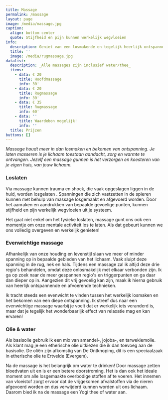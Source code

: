 ```yaml
---
title: Massage
permalink: /massage
layout: page
image: /media/massage.jpg
caption:
  align: bottom center
  quote: Stijfheid en pijn kunnen werkelijk wegvloeien
info:
  description: Geniet van een losmakende en tegelijk heerlijk ontspannende massage
  title: ''
  image: /media/rugmassage.jpg
datalist:
  description: _Alle massages zijn inclusief water/thee_
  items:
    - data: € 20
      title: Hoofdmassage
      info: 30'
    - data: € 20
      title: Rugmassage
      info: 30'
    - data: € 35
      title: Rugmassage
      info: 60'
    - data: ''
      title: Waardebon mogelijk!
      info: ''
  title: Prijzen
buttons: []
---
```


_Massage houdt meer in dan losmaken en bekomen van ontspanning. Je laten masseren is je lichaam toestaan aandacht, zorg en warmte te ontvangen. Jezelf een massage gunnen is het verzorgen en koesteren van je eigen huis, van jouw lichaam._

### Loslaten

Via massage kunnen trauma en shock, die vaak opgeslagen liggen in de huid, worden losgelaten .
Spanningen die zich vastzetten in de spieren kunnen met behulp van massage losgemaakt en afgevoerd worden.
Door het aanraken en aandrukken van bepaalde gevoelige punten, kunnen stijfheid en pijn werkelijk wegvloeien uit je systeem. 

Het gaat niet enkel om het fysieke loslaten, massage gunt ons ook een momentje om onze mentale activiteit los te laten. Als dat gebeurt kunnen we ons volledig overgeven en werkelijk genieten!

### Evenwichtige massage

 Afhankelijk van onze houding en levenstijl slaan we meer of minder spanning op in bepaalde gebieden van het lichaam. Vaak sluipt deze spanning in de rug, nek en hals. Tijdens een massage zal ik altijd deze drie regio's behandelen, omdat deze onlosmakelijk met elkaar verbonden zijn. Ik ga op zoek naar de meer gespannen regio's en triggerpunten en ga daar dan dieper op in. Aangezien dit vrij gevoelig kan zijn, maak ik hierna gebruik van heerlijk ontspannende en afvoerende technieken.

Ik tracht steeds een evenwicht te vinden tussen het werkelijk losmaken en het bekomen van een diepe ontspanning. Ik streef dus naar een evenwichtige massage waarbij je voelt dat er werkelijk iets veranderd is, maar dat je tegelijk het wonderbaarlijk effect van relaxatie mag en kan ervaren!

### Olie & water

Als basisolie gebruik ik een mix van amandel-, jojoba-, en tarwekiemolie. Als klant mag je  een etherische olie uitkiezen die ik dan toevoeg aan de basisolie. De oliën zijn afkomstig van De Ontknoping, dit is een speciaalzaak in etherische olie te Ertvelde (Evergem).

Na de massage is het belangrijk om water te drinken! Door massage zetten bloedvaten uit en is er een betere doorstroming. Het is dan ook het ideale moment om alle losgemaakte overbodige stoffen af te voeren. Het innemen van vloeistof zorgt ervoor dat de vrijgekomen afvalstoffen via de nieren afgevoerd worden en dus verwijderd kunnen worden uit ons lichaam. Daarom bied ik na de massage een Yogi thee of water aan. 
